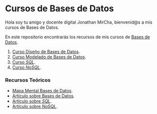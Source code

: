 # Cursos de Bases de Datos

Hola soy tu amigo y docente digital Jonathan MirCha, bienvenid@s a mis cursos de Bases de Datos.

En este repositorio encontrarás los recursos de mis cursos de [Bases de Datos](https://www.youtube.com/playlist?list=PLvq-jIkSeTUbxupWtqWZI-agsR-b3S9_5).

1. [Curso Diseño de Bases de Datos](https://www.youtube.com/watch?v=HXE169-n5pM).
1. [Curso Modelado de Bases de Datos](https://www.youtube.com/watch?v=aFgHVE_Y_YU).
1. [Curso _SQL_](https://www.youtube.com/watch?v=UAuZvxPTi58).
1. [Curso _NoSQL_](https://www.youtube.com/watch?v=3MWt3CCjHG8).

### Recursos Teóricos

- [Mapa Mental Bases de Datos](https://www.figma.com/file/Af7NoQC3xp7cu6unD7OqQl/Bases-de-Datos).
- [Artículo sobre Bases de Datos](https://jonmircha.com/bd).
- [Artículo sobre _SQL_](https://jonmircha.com/sql).
- [Artículo sobre _NoSQL_](https://jonmircha.com/nosql).
